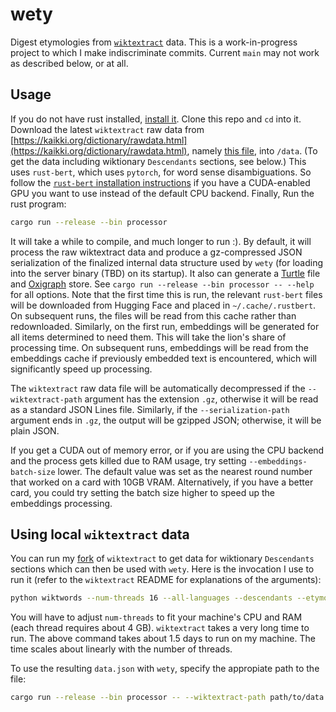 # wety
Digest etymologies from [`wiktextract`](https://github.com/tatuylonen/wiktextract) data. This is a work-in-progress project to which I make indiscriminate commits. Current `main` may not work as described below, or at all.

## Usage
If you do not have rust installed, [install it](https://www.rust-lang.org/tools/install). Clone this repo and `cd` into it. Download the latest `wiktextract` raw data from [https://kaikki.org/dictionary/rawdata.html](https://kaikki.org/dictionary/rawdata.html), namely [this file](https://kaikki.org/dictionary/raw-wiktextract-data.json.gz), into `/data`. (To get the data including wiktionary `Descendants` sections, see below.) This uses `rust-bert`, which uses `pytorch`, for word sense disambiguations. So follow the [`rust-bert` installation instructions](https://github.com/guillaume-be/rust-bert#manual-installation-recommended) if you have a CUDA-enabled GPU you want to use instead of the default CPU backend. Finally, Run the rust program:

```bash
cargo run --release --bin processor
```

It will take a while to compile, and much longer to run :). By default, it will process the raw wiktextract data and produce a gz-compressed JSON serialization of the finalized internal data structure used by `wety` (for loading into the server binary (TBD) on its startup). It also can generate a [Turtle](https://www.w3.org/TR/turtle/) file and [Oxigraph](https://github.com/oxigraph/oxigraph) store. See `cargo run --release --bin processor -- --help` for all options. Note that the first time this is run, the relevant `rust-bert` files will be downloaded from Hugging Face and placed in `~/.cache/.rustbert`. On subsequent runs, the files will be read from this cache rather than redownloaded. Similarly, on the first run, embeddings will be generated for all items determined to need them. This will take the lion's share of processing time. On subsequent runs, embeddings will be read from the embeddings cache if previously embedded text is encountered, which will significantly speed up processing.

The `wiktextract` raw data file will be automatically decompressed if the `--wiktextract-path` argument has the extension `.gz`, otherwise it will be read as a standard JSON Lines file. Similarly, if the `--serialization-path` argument ends in `.gz`, the output will be gzipped JSON; otherwise, it will be plain JSON.

If you get a CUDA out of memory error, or if you are using the CPU backend and the process gets killed due to RAM usage, try setting `--embeddings-batch-size` lower. The default value was set as the nearest round number that worked on a card with 10GB VRAM. Alternatively, if you have a better card, you could try setting the batch size higher to speed up the embeddings processing.

## Using local `wiktextract` data
You can run my [fork](https://github.com/jmviz/wiktextract/tree/descendants) of `wiktextract` to get data for wiktionary `Descendants` sections which can then be used with `wety`. Here is the invocation I use to run it (refer to the `wiktextract` README for explanations of the arguments):

```bash
python wiktwords --num-threads 16 --all-languages --descendants --etymologies --redirects --cache ../wiktextract_data/cache --pages-dir ../wiktextract_data/pages --out ../wiktextract_data/data.json ../wiktextract_data/enwiktionary-20230201-pages-articles.xml.bz2
```

You will have to adjust `num-threads` to fit your machine's CPU and RAM (each thread requires about 4 GB). `wiktextract` takes a very long time to run. The above command takes about 1.5 days to run on my machine. The time scales about linearly with the number of threads. 

To use the resulting `data.json` with `wety`, specify the appropiate path to the file:

```bash
cargo run --release --bin processor -- --wiktextract-path path/to/data.json
```
